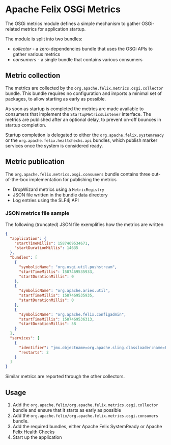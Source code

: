 # Apache Felix OSGi Metrics

The OSGi metrics module defines a simple mechanism to gather OSGi-related metrics for application startup.

The module is split into two bundles:

- _collector_ - a zero-dependencies bundle that uses the OSGi APIs to gather various metrics
- _consumers_ - a single bundle that contains various consumers

## Metric collection

The metrics are collected by the `org.apache.felix.metrics.osgi.collector` bundle. This bundle requires no configuration and imports a minimal set of packages, to allow starting as early as possible.

As soon as startup is completed the metrics are made available to consumers that implement the `StartupMetricsListener` interface. The metrics are published after an optional delay, to prevent on-off bounces in startup completion.

Startup completion is delegated to either the `org.apache.felix.systemready` or the `org.apache.felix.healtchecks.api` bundles, which publish marker services once the system is considered ready.

## Metric publication

The `org.apache.felix.metrics.osgi.consumers` bundle contains three out-of-the-box implementation for publishing the metrics

- DropWizard metrics using a `MetricRegistry`
- JSON file written in the bundle data directory
- Log entries using the SLF4j API

### JSON metrics file sample

The following (truncated) JSON file exemplifies how the metrics are written

```json
{
  "application": {
    "startTimeMillis": 1587469534671,
    "startDurationMillis": 14635
  },
  "bundles": [
    {
      "symbolicName": "org.osgi.util.pushstream",
      "startTimeMillis": 1587469535933,
      "startDurationMillis": 0
    },
    {
      "symbolicName": "org.apache.aries.util",
      "startTimeMillis": 1587469535935,
      "startDurationMillis": 0
    },
    {
      "symbolicName": "org.apache.felix.configadmin",
      "startTimeMillis": 1587469536313,
      "startDurationMillis": 58
    }
  ],
  "services": [
    {
      "identifier": "jmx.objectname=org.apache.sling.classloader:name=FSClassLoader,type=ClassLoader",
      "restarts": 2
    }
  ]
}
```

Similar metrics are reported through the other collectors.

## Usage

1. Add the `org.apache.felix/org.apache.felix.metrics.osgi.collector` bundle and ensure that
   it starts as early as possible
1. Add the `org.apache.felix/org.apache.felix.metrics.osgi.consumers` bundle.
1. Add the required bundles, either Apache Felix SystemReady or Apache Felix Health Checks
1. Start up the application
